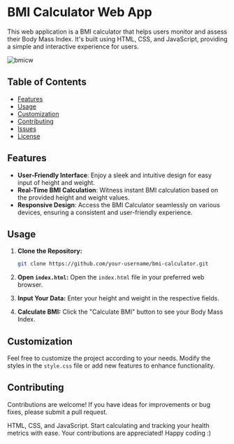 # BMI Calculator Web App

This web application is a BMI calculator that helps users monitor and assess their Body Mass Index. It's built using HTML, CSS, and JavaScript, providing a simple and interactive experience for users.

![bmicw](https://github.com/Soumo-git-hub/BMI-Calculator/assets/132326747/8942509e-36c7-4592-b06b-8c12743c74cc)

## Table of Contents

- [Features](#features)
- [Usage](#usage)
- [Customization](#customization)
- [Contributing](#contributing)
- [Issues](#issues)
- [License](#license)

## Features

- **User-Friendly Interface**: Enjoy a sleek and intuitive design for easy input of height and weight.
- **Real-Time BMI Calculation**: Witness instant BMI calculation based on the provided height and weight values.
- **Responsive Design**: Access the BMI Calculator seamlessly on various devices, ensuring a consistent and user-friendly experience.

## Usage

1. **Clone the Repository:**
   ```bash
   git clone https://github.com/your-username/bmi-calculator.git
   ```

2. **Open `index.html`:**
   Open the `index.html` file in your preferred web browser.

3. **Input Your Data:**
   Enter your height and weight in the respective fields.

4. **Calculate BMI:**
   Click the "Calculate BMI" button to see your Body Mass Index.

## Customization

Feel free to customize the project according to your needs. Modify the styles in the `style.css` file or add new features to enhance functionality.

## Contributing

Contributions are welcome! If you have ideas for improvements or bug fixes, please submit a pull request.

HTML, CSS, and JavaScript. Start calculating and tracking your health metrics with ease. Your contributions are appreciated! Happy coding :)
